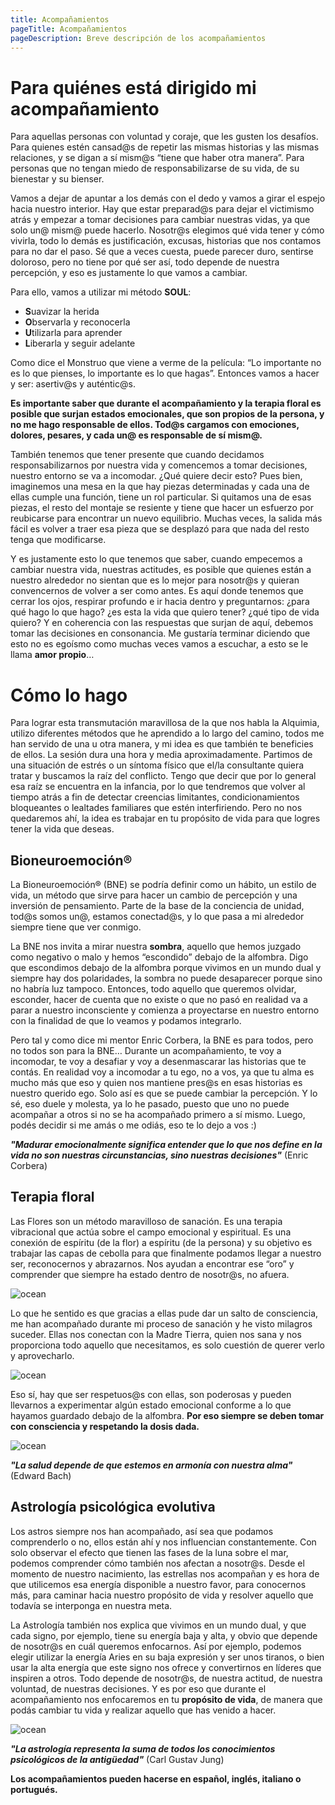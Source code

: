 ```yaml
---
title: Acompañamientos
pageTitle: Acompañamientos
pageDescription: Breve descripción de los acompañamientos
---
```


# Para quiénes está dirigido mi acompañamiento

Para aquellas personas con voluntad y coraje, que les gusten los desafíos. Para quienes estén cansad@s de repetir las mismas historias y las mismas relaciones, y se digan a sí mism@s “tiene que haber otra manera”. Para personas que no tengan miedo de responsabilizarse de su vida, de su bienestar y su bienser. 

Vamos a dejar de apuntar a los demás con el dedo y vamos a girar el espejo hacia nuestro interior. Hay que estar preparad@s para dejar el victimismo atrás y empezar a tomar decisiones para cambiar nuestras vidas, ya que solo un@ mism@ puede hacerlo. Nosotr@s elegimos qué vida tener y cómo vivirla, todo lo demás es justificación, excusas, historias que nos contamos para no dar el paso. Sé que a veces cuesta, puede parecer duro, sentirse doloroso, pero no tiene por qué ser así, todo depende de nuestra percepción, y eso es justamente lo que vamos a cambiar.

Para ello, vamos a utilizar mi método **SOUL**:

- **S**uavizar la herida
- **O**bservarla y reconocerla
- **U**tilizarla para aprender
- **L**iberarla y seguir adelante

Como dice el Monstruo que viene a verme de la película: “Lo importante no es lo que pienses, lo importante es lo que hagas”. Entonces vamos a hacer y ser: asertiv@s y auténtic@s.

**Es importante saber que durante el acompañamiento y la terapia floral es posible que surjan estados emocionales, que son propios de la persona, y no me hago responsable de ellos. Tod@s cargamos con emociones, dolores, pesares, y cada un@ es responsable de sí mism@.**

También tenemos que tener presente que cuando decidamos responsabilizarnos por nuestra vida y comencemos a tomar decisiones, nuestro entorno se va a incomodar. ¿Qué quiere decir esto? Pues bien, imaginemos una mesa en la que hay piezas determinadas y cada una de ellas cumple una función, tiene un rol particular. Si quitamos una de esas piezas, el resto del montaje se resiente y tiene que hacer un esfuerzo por reubicarse para encontrar un nuevo equilibrio. Muchas veces, la salida más fácil es volver a traer esa pieza que se desplazó para que nada del resto tenga que modificarse. 

Y es justamente esto lo que tenemos que saber, cuando empecemos a cambiar nuestra vida, nuestras actitudes, es posible que quienes están a nuestro alrededor no sientan que es lo mejor para nosotr@s y quieran convencernos de volver a ser como antes. Es aquí donde tenemos que cerrar los ojos, respirar profundo e ir hacia dentro y preguntarnos: ¿para qué hago lo que hago? ¿es esta la vida que quiero tener? ¿qué tipo de vida quiero? Y en coherencia con las respuestas que surjan de aquí, debemos tomar las decisiones en consonancia. Me gustaría terminar diciendo que esto no es egoísmo como muchas veces vamos a escuchar, a esto se le llama **amor propio**…





# Cómo lo hago

Para lograr esta transmutación maravillosa de la que nos habla la Alquimia, utilizo diferentes métodos que he aprendido a lo largo del camino, todos me han servido de una u otra manera, y mi idea es que también te beneficies de ellos. La sesión dura una hora y media aproximadamente. Partimos de una situación de estrés o un síntoma físico que el/la consultante quiera tratar y buscamos la raíz del conflicto. Tengo que decir que por lo general esa raíz se encuentra en la infancia, por lo que tendremos que volver al tiempo atrás a fin de detectar creencias limitantes, condicionamientos bloqueantes o lealtades familiares que estén interfiriendo. Pero no nos quedaremos ahí, la idea es trabajar en tu propósito de vida para que logres tener la vida que deseas.

## **Bioneuroemoción®**

La Bioneuroemoción® (BNE) se podría definir como un hábito, un estilo de vida, un método que sirve para hacer un cambio de percepción y una inversión de pensamiento. Parte de la base de la conciencia de unidad, tod@s somos un@, estamos conectad@s, y lo que pasa a mi alrededor siempre tiene que ver conmigo.

La BNE nos invita a mirar nuestra **sombra**, aquello que hemos juzgado como negativo o malo y hemos “escondido” debajo de la alfombra. Digo que escondimos debajo de la alfombra porque vivimos en un mundo dual y siempre hay dos polaridades, la sombra no puede desaparecer porque sino no habría luz tampoco. Entonces, todo aquello que queremos olvidar, esconder, hacer de cuenta que no existe o que no pasó en realidad va a parar a nuestro inconsciente y comienza a proyectarse en nuestro entorno con la finalidad de que lo veamos y podamos integrarlo.

Pero tal y como dice mi mentor Enric Corbera, la BNE es para todos, pero no todos son para la BNE… Durante un acompañamiento, te voy a incomodar, te voy a desafiar y voy a desenmascarar las historias que te contás. En realidad voy a incomodar a tu ego, no a vos, ya que tu alma es mucho más que eso y quien nos mantiene pres@s en esas historias es nuestro querido ego. Solo así es que se puede cambiar la percepción. Y lo sé, eso duele y molesta, ya lo he pasado, puesto que uno no puede acompañar a otros si no se ha acompañado primero a sí mismo. Luego, podés decidir si me amás o me odiás, eso te lo dejo a vos :)

***"Madurar emocionalmente significa entender que lo que nos define en la vida no son nuestras circunstancias, sino nuestras decisiones"*** (Enric Corbera)



## **Terapia floral**

Las Flores son un método maravilloso de sanación. Es una terapia vibracional que actúa sobre el campo emocional y espiritual. Es una conexión de espíritu (de la flor) a espíritu (de la persona) y su objetivo es trabajar las capas de cebolla para que finalmente podamos llegar a nuestro ser, reconocernos y abrazarnos. Nos ayudan a encontrar ese “oro” y comprender que siempre ha estado dentro de nosotr@s, no afuera.

<Image alt="ocean" src="/static/images/Acompañamiento/IMG_8181.JPG" width={450} height={300} />

Lo que he sentido es que gracias a ellas pude dar un salto de consciencia, me han acompañado durante mi proceso de sanación y he visto milagros suceder. Ellas nos conectan con la Madre Tierra, quien nos sana y nos proporciona todo aquello que necesitamos, es solo cuestión de querer verlo y aprovecharlo.

<Image alt="ocean" src="/static/images/Acompañamiento/20220310_104433.jpg" width={450} height={300} />

Eso sí, hay que ser respetuos@s con ellas, son poderosas y pueden llevarnos a experimentar algún estado emocional conforme a lo que hayamos guardado debajo de la alfombra. **Por eso siempre se deben tomar con consciencia y respetando la dosis dada.**

<Image alt="ocean" src="/static/images/Acompañamiento/20220310_104231.jpg" width={450} height={300} />

***"La salud depende de que estemos en armonía con nuestra alma"*** (Edward Bach)


## **Astrología psicológica evolutiva**

Los astros siempre nos han acompañado, así sea que podamos comprenderlo o no, ellos están ahí y nos influencian constantemente. Con solo observar el efecto que tienen las fases de la luna sobre el mar, podemos comprender cómo también nos afectan a nosotr@s. Desde el momento de nuestro nacimiento, las estrellas nos acompañan y es hora de que utilicemos esa energía disponible a nuestro favor, para conocernos más, para caminar hacia nuestro propósito de vida y resolver aquello que todavía se interponga en nuestra meta.

La Astrología también nos explica que vivimos en un mundo dual, y que cada signo, por ejemplo, tiene su energía baja y alta, y obvio que depende de nosotr@s en cuál queremos enfocarnos. Así por ejemplo, podemos elegir utilizar la energía Aries en su baja expresión y ser unos tiranos, o bien usar la alta energía que este signo nos ofrece y convertirnos en líderes que inspiren a otros. Todo depende de nosotr@s, de nuestra actitud, de nuestra voluntad, de nuestras decisiones. Y es por eso que durante el acompañamiento nos enfocaremos en tu **propósito de vida**, de manera que podás cambiar tu vida y realizar aquello que has venido a hacer.

<Image alt="ocean" src="/static/images/Acompañamiento/astrologia.jpg" width={450} height={300} />

***"La astrología representa la suma de todos los conocimientos psicológicos de la antigüedad"*** (Carl Gustav Jung)


**Los acompañamientos pueden hacerse en español, inglés, italiano o portugués.**
